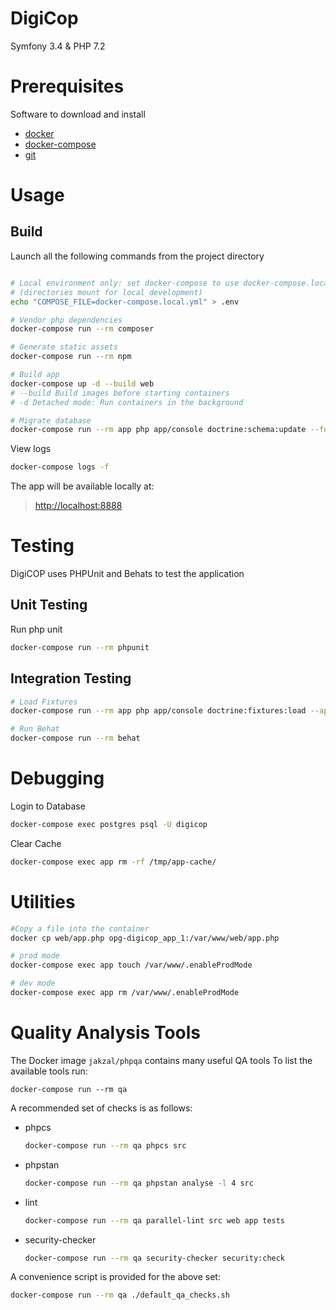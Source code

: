# DigiCop
Symfony 3.4 & PHP 7.2

# Prerequisites
Software to download and install
- [docker](https://docs.docker.com/install/)
- [docker-compose](https://docs.docker.com/compose/install/)
- [git](https://git-scm.com/book/en/v2/Getting-Started-Installing-Git)

# Usage
## Build
Launch all the following commands from the project directory
```bash

# Local environment only: set docker-compose to use docker-compose.local.yml
# (directories mount for local development)
echo "COMPOSE_FILE=docker-compose.local.yml" > .env

# Vendor php dependencies
docker-compose run --rm composer

# Generate static assets
docker-compose run --rm npm

# Build app
docker-compose up -d --build web
# --build Build images before starting containers
# -d Detached mode: Run containers in the background

# Migrate database
docker-compose run --rm app php app/console doctrine:schema:update --force
```

View logs
```bash
docker-compose logs -f
```

The app will be available locally at:
> [http://localhost:8888](http://localhost:8888/)

# Testing
DigiCOP uses PHPUnit and Behats to test the application

## Unit Testing
Run php unit
```bash
docker-compose run --rm phpunit
```

## Integration Testing
```bash
# Load Fixtures
docker-compose run --rm app php app/console doctrine:fixtures:load --append

# Run Behat
docker-compose run --rm behat
```

# Debugging
Login to Database
```bash
docker-compose exec postgres psql -U digicop
```

Clear Cache
```bash
docker-compose exec app rm -rf /tmp/app-cache/
```

# Utilities

```bash
#Copy a file into the container
docker cp web/app.php opg-digicop_app_1:/var/www/web/app.php

# prod mode
docker-compose exec app touch /var/www/.enableProdMode

# dev mode
docker-compose exec app rm /var/www/.enableProdMode

```



# Quality Analysis Tools
The Docker image `jakzal/phpqa` contains many useful QA tools
To list the available tools run:
```shell
docker-compose run --rm qa
```

A recommended set of checks is as follows:
- phpcs
  ```bash
  docker-compose run --rm qa phpcs src
  ```
- phpstan
  ```bash
  docker-compose run --rm qa phpstan analyse -l 4 src
  ```
- lint
  ```bash
  docker-compose run --rm qa parallel-lint src web app tests
  ```
- security-checker
  ```bash
  docker-compose run --rm qa security-checker security:check
  ```

A convenience script is provided for the above set:
```bash
docker-compose run --rm qa ./default_qa_checks.sh
```
